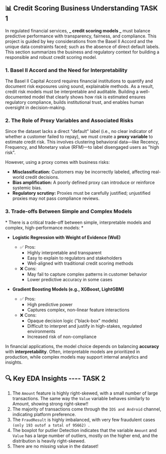 ## 📊 Credit Scoring Business Understanding TASK 1

In regulated financial services, **_ credit scoring models _** must balance predictive performance with transparency, fairness, and compliance. This project is guided by key considerations from the Basel II Accord and the unique data constraints faced; such as the absence of direct default labels. This section summarizes the business and regulatory context for building a responsible and robust credit scoring model.

### 1. Basel II Accord and the Need for Interpretability

The Basel II Capital Accord requires financial institutions to quantify and document risk exposures using sound, explainable methods. As a result, credit risk models must be interpretable and auditable. Building a well-documented model that clearly shows how risk is estimated ensures regulatory compliance, builds institutional trust, and enables human oversight in decision-making.

### 2. The Role of Proxy Variables and Associated Risks

Since the dataset lacks a direct "default" label (i.e., no clear indicator of whether a customer failed to repay), we must create a **proxy variable** to estimate credit risk. This involves clustering behavioral data—like Recency, Frequency, and Monetary value (RFM)—to label disengaged users as "high risk".

However, using a proxy comes with business risks:

- **Misclassification:** Customers may be incorrectly labeled, affecting real-world credit decisions.
- **Bias amplification:** A poorly defined proxy can introduce or reinforce systemic bias.
- **Regulatory scrutiny:** Proxies must be carefully justified; unjustified proxies may not pass compliance reviews.

### 3. Trade-offs Between Simple and Complex Models

\* There is a critical trade-off between simple, interpretable models and complex, high-performance models: \*

- **Logistic Regression with Weight of Evidence (WoE)**

  - ✅ Pros:
    - Highly interpretable and transparent
    - Easy to explain to regulators and stakeholders
    - Well-aligned with traditional credit scoring methods
  - ❌ Cons:
    - May fail to capture complex patterns in customer behavior
    - Lower predictive accuracy in some cases

- **Gradient Boosting Models (e.g., XGBoost, LightGBM)**
  - ✅ Pros:
    - High predictive power
    - Captures complex, non-linear feature interactions
  - ❌ Cons:
    - Opaque decision logic ("black-box" models)
    - Difficult to interpret and justify in high-stakes, regulated environments
    - Increased risk of non-compliance

In financial applications, the model choice depends on balancing **accuracy** with **interpretability**. Often, interpretable models are prioritized in production, while complex models may support internal analytics and insights.

## 🔍 Key EDA Insights ---- TASK 2

1. The `Amount` feature is highly right-skewed, with a small number of large transactions. The same way the `Value` variable behaves similarly to Amount, showing strong right-skew!!
2. The majority of transactions come through the `IOS and Android` channel, indicating platform preference.
3. The `FraudResult` is highly imbalanced, with very few fraudulent cases `(only 193 outof a total of 95662) `.
4. The boxplot for putlier Detection indicates that the variable `Amount` and `Value` has a large number of outliers, mostly on the higher end, and the distribution is heavily right-skewed.
5. There are no missing value in the dataset!

